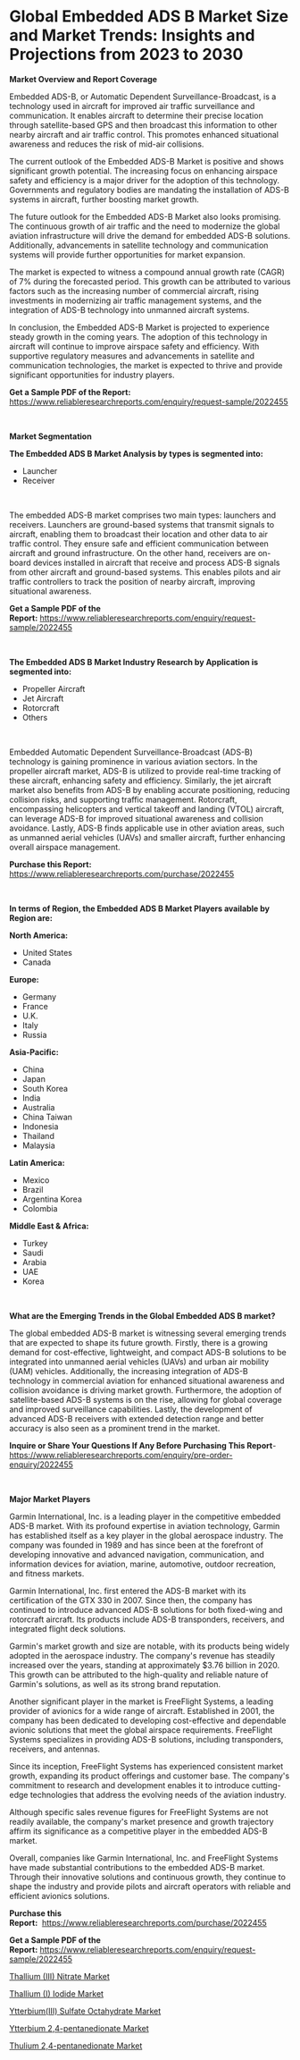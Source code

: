 <p><h1>Global Embedded ADS B Market Size and Market Trends: Insights and Projections from 2023 to 2030</h1></p><p><strong>Market Overview and Report Coverage</strong></p>
<p><p>Embedded ADS-B, or Automatic Dependent Surveillance-Broadcast, is a technology used in aircraft for improved air traffic surveillance and communication. It enables aircraft to determine their precise location through satellite-based GPS and then broadcast this information to other nearby aircraft and air traffic control. This promotes enhanced situational awareness and reduces the risk of mid-air collisions.</p><p>The current outlook of the Embedded ADS-B Market is positive and shows significant growth potential. The increasing focus on enhancing airspace safety and efficiency is a major driver for the adoption of this technology. Governments and regulatory bodies are mandating the installation of ADS-B systems in aircraft, further boosting market growth.</p><p>The future outlook for the Embedded ADS-B Market also looks promising. The continuous growth of air traffic and the need to modernize the global aviation infrastructure will drive the demand for embedded ADS-B solutions. Additionally, advancements in satellite technology and communication systems will provide further opportunities for market expansion.</p><p>The market is expected to witness a compound annual growth rate (CAGR) of 7% during the forecasted period. This growth can be attributed to various factors such as the increasing number of commercial aircraft, rising investments in modernizing air traffic management systems, and the integration of ADS-B technology into unmanned aircraft systems.</p><p>In conclusion, the Embedded ADS-B Market is projected to experience steady growth in the coming years. The adoption of this technology in aircraft will continue to improve airspace safety and efficiency. With supportive regulatory measures and advancements in satellite and communication technologies, the market is expected to thrive and provide significant opportunities for industry players.</p></p>
<p><strong>Get a Sample PDF of the Report:</strong> <a href="https://www.reliableresearchreports.com/enquiry/request-sample/2022455">https://www.reliableresearchreports.com/enquiry/request-sample/2022455</a></p>
<p>&nbsp;</p>
<p><strong>Market Segmentation</strong></p>
<p><strong>The Embedded ADS B Market Analysis by types is segmented into:</strong></p>
<p><ul><li>Launcher</li><li>Receiver</li></ul></p>
<p>&nbsp;</p>
<p><p>The embedded ADS-B market comprises two main types: launchers and receivers. Launchers are ground-based systems that transmit signals to aircraft, enabling them to broadcast their location and other data to air traffic control. They ensure safe and efficient communication between aircraft and ground infrastructure. On the other hand, receivers are on-board devices installed in aircraft that receive and process ADS-B signals from other aircraft and ground-based systems. This enables pilots and air traffic controllers to track the position of nearby aircraft, improving situational awareness.</p></p>
<p><strong>Get a Sample PDF of the Report:</strong>&nbsp;<a href="https://www.reliableresearchreports.com/enquiry/request-sample/2022455">https://www.reliableresearchreports.com/enquiry/request-sample/2022455</a></p>
<p>&nbsp;</p>
<p><strong>The Embedded ADS B Market Industry Research by Application is segmented into:</strong></p>
<p><ul><li>Propeller Aircraft</li><li>Jet Aircraft</li><li>Rotorcraft</li><li>Others</li></ul></p>
<p>&nbsp;</p>
<p><p>Embedded Automatic Dependent Surveillance-Broadcast (ADS-B) technology is gaining prominence in various aviation sectors. In the propeller aircraft market, ADS-B is utilized to provide real-time tracking of these aircraft, enhancing safety and efficiency. Similarly, the jet aircraft market also benefits from ADS-B by enabling accurate positioning, reducing collision risks, and supporting traffic management. Rotorcraft, encompassing helicopters and vertical takeoff and landing (VTOL) aircraft, can leverage ADS-B for improved situational awareness and collision avoidance. Lastly, ADS-B finds applicable use in other aviation areas, such as unmanned aerial vehicles (UAVs) and smaller aircraft, further enhancing overall airspace management.</p></p>
<p><strong>Purchase this Report:</strong>&nbsp; <a href="https://www.reliableresearchreports.com/purchase/2022455">https://www.reliableresearchreports.com/purchase/2022455</a></p>
<p>&nbsp;</p>
<p><strong>In terms of Region, the Embedded ADS B Market Players available by Region are:</strong></p>
<p>
    <p> <strong> North America: </strong>
        <ul>
            <li>United States</li>
            <li>Canada</li>
        </ul>
        </p> 
    <p> <strong> Europe: </strong>
        <ul>
            <li>Germany</li>
            <li>France</li>
            <li>U.K.</li>
            <li>Italy</li>
            <li>Russia</li>
        </ul>
        </p> 
    <p> <strong> Asia-Pacific: </strong>
        <ul>
            <li>China</li>
            <li>Japan</li>
            <li>South Korea</li>
            <li>India</li>
            <li>Australia</li>
            <li>China Taiwan</li>
            <li>Indonesia</li>
            <li>Thailand</li>
            <li>Malaysia</li>
        </ul>
        </p> 
    <p> <strong> Latin America: </strong>
        <ul>
            <li>Mexico</li>
            <li>Brazil</li>
            <li>Argentina Korea</li>
            <li>Colombia</li>
        </ul>
        </p> 
    <p> <strong> Middle East & Africa: </strong>
        <ul>
            <li>Turkey</li>
            <li>Saudi</li>
            <li>Arabia</li>
            <li>UAE</li>
            <li>Korea</li>
        </ul>
    </p>
    </p>
<p>&nbsp;</p>
<p><strong>What are the Emerging Trends in the Global Embedded ADS B market?</strong></p>
<p><p>The global embedded ADS-B market is witnessing several emerging trends that are expected to shape its future growth. Firstly, there is a growing demand for cost-effective, lightweight, and compact ADS-B solutions to be integrated into unmanned aerial vehicles (UAVs) and urban air mobility (UAM) vehicles. Additionally, the increasing integration of ADS-B technology in commercial aviation for enhanced situational awareness and collision avoidance is driving market growth. Furthermore, the adoption of satellite-based ADS-B systems is on the rise, allowing for global coverage and improved surveillance capabilities. Lastly, the development of advanced ADS-B receivers with extended detection range and better accuracy is also seen as a prominent trend in the market.</p></p>
<p><strong>Inquire or Share Your Questions If Any Before Purchasing This Report</strong>- <a href="https://www.reliableresearchreports.com/enquiry/pre-order-enquiry/2022455">https://www.reliableresearchreports.com/enquiry/pre-order-enquiry/2022455</a></p>
<p>&nbsp;</p>
<p><strong>Major Market Players</strong></p>
<p><p>Garmin International, Inc. is a leading player in the competitive embedded ADS-B market. With its profound expertise in aviation technology, Garmin has established itself as a key player in the global aerospace industry. The company was founded in 1989 and has since been at the forefront of developing innovative and advanced navigation, communication, and information devices for aviation, marine, automotive, outdoor recreation, and fitness markets.</p><p>Garmin International, Inc. first entered the ADS-B market with its certification of the GTX 330 in 2007. Since then, the company has continued to introduce advanced ADS-B solutions for both fixed-wing and rotorcraft aircraft. Its products include ADS-B transponders, receivers, and integrated flight deck solutions.</p><p>Garmin's market growth and size are notable, with its products being widely adopted in the aerospace industry. The company's revenue has steadily increased over the years, standing at approximately $3.76 billion in 2020. This growth can be attributed to the high-quality and reliable nature of Garmin's solutions, as well as its strong brand reputation.</p><p>Another significant player in the market is FreeFlight Systems, a leading provider of avionics for a wide range of aircraft. Established in 2001, the company has been dedicated to developing cost-effective and dependable avionic solutions that meet the global airspace requirements. FreeFlight Systems specializes in providing ADS-B solutions, including transponders, receivers, and antennas.</p><p>Since its inception, FreeFlight Systems has experienced consistent market growth, expanding its product offerings and customer base. The company's commitment to research and development enables it to introduce cutting-edge technologies that address the evolving needs of the aviation industry.</p><p>Although specific sales revenue figures for FreeFlight Systems are not readily available, the company's market presence and growth trajectory affirm its significance as a competitive player in the embedded ADS-B market.</p><p>Overall, companies like Garmin International, Inc. and FreeFlight Systems have made substantial contributions to the embedded ADS-B market. Through their innovative solutions and continuous growth, they continue to shape the industry and provide pilots and aircraft operators with reliable and efficient avionics solutions.</p></p>
<p><strong>Purchase this Report:</strong>&nbsp;&nbsp;<a href="https://www.reliableresearchreports.com/purchase/2022455">https://www.reliableresearchreports.com/purchase/2022455</a></p>
<p></p>
<p><strong>Get a Sample PDF of the Report:</strong>&nbsp;<a href="https://www.reliableresearchreports.com/enquiry/request-sample/2022455">https://www.reliableresearchreports.com/enquiry/request-sample/2022455</a></p>
<p><p><a href="https://medium.com/@avaalsop666/decoding-thallium-iii-nitrate-market-metrics-market-share-trends-and-growth-patterns-3633fc946554">Thallium (III) Nitrate Market</a></p><p><a href="https://medium.com/@twiladurgan/thallium-i-iodide-market-competitive-analysis-market-trends-and-forecast-to-2030-f8502e4e627a">Thallium (I) Iodide Market</a></p><p><a href="https://medium.com/@gabriellemcgrath66/ytterbium-iii-sulfate-octahydrate-market-size-cagr-trends-2024-2030-fe07a4c91a34">Ytterbium(III) Sulfate Octahydrate Market</a></p><p><a href="https://medium.com/@deirdreclark76/ytterbium-2-4-pentanedionate-market-size-cagr-trends-2024-2030-17de6440eeb0">Ytterbium 2,4-pentanedionate Market</a></p><p><a href="https://medium.com/@deirdredavies67/thulium-2-4-pentanedionate-market-size-market-outlook-and-market-forecast-2023-to-2030-f89cd0d41533">Thulium 2,4-pentanedionate Market</a></p></p>